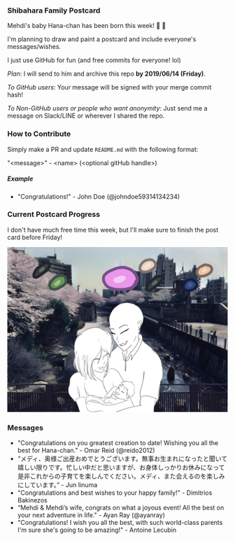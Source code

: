 ### Shibahara Family Postcard

Mehdi's baby Hana-chan has been born this week! 🎊 🎉

I'm planning to draw and paint a postcard and include everyone's messages/wishes.

I just use GitHub for fun (and free commits for everyone! lol)

_Plan_: I will send to him and archive this repo **by 2019/06/14 (Friday)**.

_To GitHub users_: Your message will be signed with your merge commit hash!

_To Non-GitHub users or people who want anonymity_: Just send me a message on Slack/LINE or wherever I shared the repo.

### How to Contribute

Simply make a PR and update `README.md` with the following format:

"\<message\>" - \<name\> (\<optional gitHub handle\>)

##### Example

- "Congratulations!" - John Doe (@johndoe59314134234)

### Current Postcard Progress

I don't have much free time this week, but I'll make sure to finish the post card before Friday!

![Postcard](postcard/03_postcard_staging.jpg)

### Messages

- "Congratulations on you greatest creation to date! Wishing you all the best for Hana-chan." - Omar Reid (@reido2012)
- “メディ、奥様ご出産おめでとうございます。無事お生まれになったと聞いて嬉しい限りです。忙しい中だと思いますが、お身体しっかりお休みになって是非これからの子育てを楽しんでください。メディ、また会えるのを楽しみにしています。” - Jun Iinuma
- "Congratulations and best wishes to your happy family!" - Dimitrios Bakinezos
- “Mehdi & Mehdi’s wife, congrats on what a joyous event! All the best on your next adventure in life." - Ayan Ray (@ayanray)
- "Congratulations! I wish you all the best, with such world-class parents I'm sure she's going to be amazing!" - Antoine Lecubin
